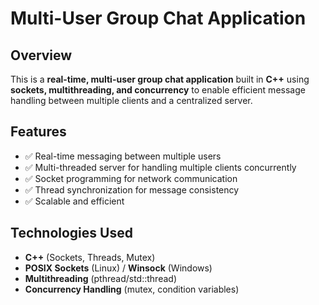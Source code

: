 # Multi-User Group Chat Application

## Overview
This is a **real-time, multi-user group chat application** built in **C++** using **sockets, multithreading, and concurrency** to enable efficient message handling between multiple clients and a centralized server.

## Features
- ✅ Real-time messaging between multiple users  
- ✅ Multi-threaded server for handling multiple clients concurrently  
- ✅ Socket programming for network communication  
- ✅ Thread synchronization for message consistency  
- ✅ Scalable and efficient  

## Technologies Used
- **C++** (Sockets, Threads, Mutex)  
- **POSIX Sockets** (Linux) / **Winsock** (Windows)  
- **Multithreading** (pthread/std::thread)  
- **Concurrency Handling** (mutex, condition variables)  
